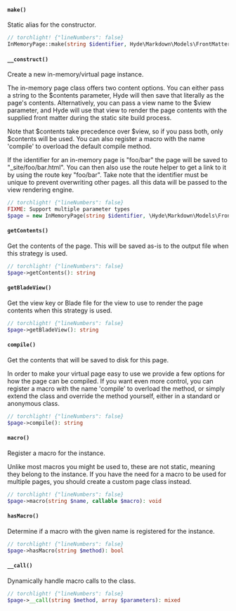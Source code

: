 <section id="in-memory-page-methods">

<!-- Start generated docs for Hyde\Pages\InMemoryPage -->
<!-- Generated by HydePHP DocGen script at 2023-03-10 20:07:16 in 0.50ms -->

#### `make()`

Static alias for the constructor.

```php
// torchlight! {"lineNumbers": false}
InMemoryPage::make(string $identifier, Hyde\Markdown\Models\FrontMatter|array $matter, string $contents, string $view): static
```

#### `__construct()`

Create a new in-memory/virtual page instance.

The in-memory page class offers two content options. You can either pass a string to the $contents parameter, Hyde will then save that literally as the page&#039;s contents. Alternatively, you can pass a view name to the $view parameter, and Hyde will use that view to render the page contents with the supplied front matter during the static site build process.

Note that $contents take precedence over $view, so if you pass both, only $contents will be used. You can also register a macro with the name &#039;compile&#039; to overload the default compile method.

If the identifier for an in-memory page is &quot;foo/bar&quot; the page will be saved to &quot;_site/foo/bar.html&quot;. You can then also use the route helper to get a link to it by using the route key &quot;foo/bar&quot;. Take note that the identifier must be unique to prevent overwriting other pages. all this data will be passed to the view rendering engine.

```php
// torchlight! {"lineNumbers": false}
FIXME: Support multiple parameter types
$page = new InMemoryPage(string $identifier, \Hyde\Markdown\Models\FrontMatter|array $matter, string $contents, string $view): void
```

#### `getContents()`

Get the contents of the page. This will be saved as-is to the output file when this strategy is used.

```php
// torchlight! {"lineNumbers": false}
$page->getContents(): string
```

#### `getBladeView()`

Get the view key or Blade file for the view to use to render the page contents when this strategy is used.

```php
// torchlight! {"lineNumbers": false}
$page->getBladeView(): string
```

#### `compile()`

Get the contents that will be saved to disk for this page.

In order to make your virtual page easy to use we provide a few options for how the page can be compiled. If you want even more control, you can register a macro with the name &#039;compile&#039; to overload the method, or simply extend the class and override the method yourself, either in a standard or anonymous class.

```php
// torchlight! {"lineNumbers": false}
$page->compile(): string
```

#### `macro()`

Register a macro for the instance.

Unlike most macros you might be used to, these are not static, meaning they belong to the instance. If you have the need for a macro to be used for multiple pages, you should create a custom page class instead.

```php
// torchlight! {"lineNumbers": false}
$page->macro(string $name, callable $macro): void
```

#### `hasMacro()`

Determine if a macro with the given name is registered for the instance.

```php
// torchlight! {"lineNumbers": false}
$page->hasMacro(string $method): bool
```

#### `__call()`

Dynamically handle macro calls to the class.

```php
// torchlight! {"lineNumbers": false}
$page->__call(string $method, array $parameters): mixed
```

<!-- End generated docs for Hyde\Pages\InMemoryPage -->

</section>
